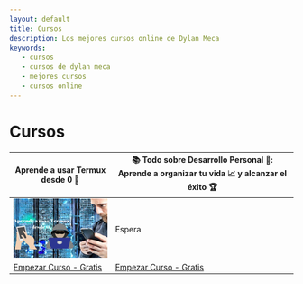 ```yaml
---
layout: default
title: Cursos
description: Los mejores cursos online de Dylan Meca
keywords:
   - cursos
   - cursos de dylan meca
   - mejores cursos
   - cursos online
---
```


# Cursos

| Aprende a usar Termux desde 0 📱 | 📚 Todo sobre Desarrollo Personal 🧠: Aprende a organizar tu vida 📈 y alcanzar el éxito 🏆
|-------------|-------------|
| ![termux](/assets/img/termux-curso.png) | Espera | 
| [Empezar Curso - Gratis](https://youtube.com/playlist?list=PL_OMKi6HeEJ64IsD72mEl9ATMtGkC1e-f) | [Empezar Curso - Gratis](https://youtube.com/playlist?list=PL_OMKi6HeEJ5f6rrYDv9wI455yu1aKmxv) |
